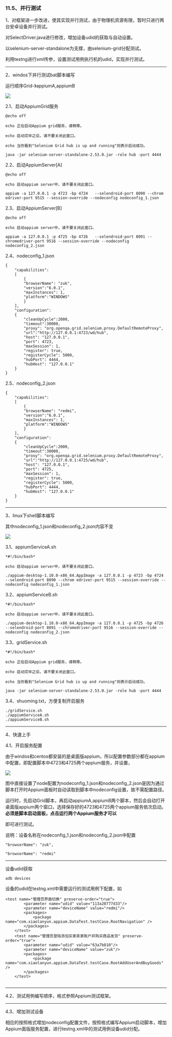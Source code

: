 ### 11.5、并行测试

1、对框架进一步改进，使其实现并行测试，由于物理机资源有限，暂时只进行两台安卓设备并行测试。

对SelectDriver.java进行修改，增加设备udid的获取与自动设置。

以selenium-server-standalone为支撑，由selenium-grid分配测试。

利用testng进行xml传参，设置测试用例执行机的udid，实现并行测试。

***

2、windos下并行测试bat脚本编写

运行顺序Grid-》appiumA,appiumB

![](image/11.5.0.PNG)

2.1、启动AppiumGrid服务

```
@echo off

echo 正在启动Appium grid服务，请稍等。

echo 启动完毕之后，请不要关闭此窗口。

echo 当你看到"Selenium Grid hub is up and running"则表示启动成功。

java -jar selenium-server-standalone-2.53.0.jar -role hub -port 4444
```

2.2、启动AppiumServer[A]

```
@echo off

echo 启动appium server中，请不要关闭此窗口。

appium -a 127.0.0.1 -p 4723 -bp 4724   --selendroid-port 8090 --chrom edriver-port 9515 --session-override --nodeconfig nodeconfig_1.json
```



2.3、启动AppiumServer[B]

```
@echo off

echo 启动appium server中，请不要关闭此窗口。

appium -a 127.0.0.1 -p 4725 -bp 4726   --selendroid-port 8091 --chromedriver-port 9516 --session-override --nodeconfig nodeconfig_2.json
```



2.4、nodeconfig_1.json

```
{
	"capabilities":
	[
		{
		"browserName": "zuk",
		"version":"6.0.1",
		"maxInstances": 1,
		"platform":"WINDOWS"
		}
	],
	"configuration":
	{
		"cleanUpCycle":2000,
		"timeout":30000,
		"proxy": "org.openqa.grid.selenium.proxy.DefaultRemoteProxy",
		"url":"http://127.0.0.1:4723/wd/hub",
		"host": "127.0.0.1",
		"port": 4723,
		"maxSession": 1,
		"register": true,
		"registerCycle": 5000,
		"hubPort": 4444,
		"hubHost": "127.0.0.1"
	}
}
```



2.5、nodeconfig_2.json

```
{
	"capabilities":
	[
		{
		"browserName": "redmi",
		"version":"6.0.1",
		"maxInstances": 1,
		"platform":"WINDOWS"
		}
	],
	"configuration":
	{
		"cleanUpCycle":2000,
		"timeout":30000,
		"proxy": "org.openqa.grid.selenium.proxy.DefaultRemoteProxy",
		"url":"http://127.0.0.1:4725/wd/hub",
		"host": "127.0.0.1",
		"port": 4725,
		"maxSession": 1,
		"register": true,
		"registerCycle": 5000,
		"hubPort": 4444,
		"hubHost": "127.0.0.1"
	}
}
```



***

3、linux下shell脚本编写

其中nodeconfig_1.json和nodeconfig_2.json内容不变

![](image/11.5.1.PNG)

3.1、appiumServiceA.sh

```
*#!/bin/bash*

echo 启动appium server中，请不要关闭此窗口。

./appium-desktop-1.10.0-x86_64.AppImage -a 127.0.0.1 -p 4723 -bp 4724   --selendroid-port 8090 --chrom edriver-port 9515 --session-override --nodeconfig nodeconfig_1.json
```



3.2、appiumServiceB.sh

```
*#!/bin/bash*

echo 启动appium server中，请不要关闭此窗口。

./appium-desktop-1.10.0-x86_64.AppImage -a 127.0.0.1 -p 4725 -bp 4726   --selendroid-port 8091 --chromedriver-port 9516 --session-override --nodeconfig nodeconfig_2.json
```



3.3、gridService.sh

```
*#!/bin/bash*

echo 正在启动Appium grid服务，请稍等。

echo 启动完毕之后，请不要关闭此窗口。

echo 当你看到"Selenium Grid hub is up and running"则表示启动成功。

java -jar selenium-server-standalone-2.53.0.jar -role hub -port 4444
```

3.4、shuoming.txt，方便复制开启服务

```
./gridService.sh
./appiumServiceA.sh
./appiumServiceB.sh
```

***

4、快速上手

4.1、开启服务配置

由于windos和centos都安装的是桌面版appium，所以配置参数部分都在appium中配置，即配置脚本中4723和4725两个appium服务，并设置，

![](image/11.5.2.PNG)

图中直接设置了node配置为nodeconfig_1.json和nodeconfig_2.json是因为通过脚本打开时Appium面板时自动读取到脚本中nodeconfig设置，故不需配置路径。

运行时，先启动Grid脚本，再启动appiumA,appiumB两个脚本，然后会自动打开桌面版appium两个窗口，选择保存好的4723和4725两个appium服务依次启动。**必须是脚本启动面板，点击运行两个Appium服务才可以**

即可进行测试。

说明：设备名称在nodeconfig_1.json和nodeconfig_2.json中配置

```
"browserName": "zuk",

"browserName": "redmi"
```



***

设备udid获取

```
adb devices
```



设备的udid在testng.xml中需要运行的测试用例下配置，如

```
<test name="管理员界面切换" preserve-order="true">
		<parameter name="udid" value="113a20777d33"/> 
		<parameter name="deviceName" value="redmi"/>
		<packages>
			<package name="com.xiaolanyun.appium.DataTest.testCase.RootNavigation" />
		</packages>
	</test>
	<test name="管理员登陆添加买家卖家账户并购买商品发货" preserve-order="true">
		<parameter name="udid" value="63a7b810"/>
		<parameter name="deviceName" value="zuk"/>
		<packages>
			<package name="com.xiaolanyun.appium.DataTest.testCase.RootAddUserAndBuyGoods" />
		</packages>
	</test>
	
```

***

4.2、测试用例编写顺序，格式参照Appium测试框架。

***

4.3、增加测试设备

相应的按照格式增加nodeconfig配置文件，按照格式编写Appium启动脚本，增加Appium面版服务配置，进行testng.xml中的测试用例设备udid分配。

